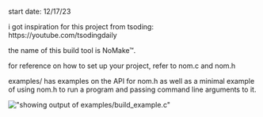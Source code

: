 start date: 12/17/23
<p> i got inspiration for this project from tsoding: https://youtube.com/tsodingdaily </p>
<p>the name of this build tool is NoMake™. 

for reference on how to set up your project, refer to nom.c and nom.h

examples/ has examples on the API for nom.h as well as a minimal example of using nom.h to run a program and passing command line arguments to it.


!["showing output of examples/build_example.c"]("img/2024-04-20_22-23.png")

